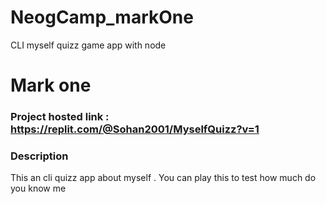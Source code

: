# NeogCamp_markOne
CLI myself quizz game app with node

# Mark one 
### Project hosted link : https://replit.com/@Sohan2001/MyselfQuizz?v=1

### Description 
This an cli quizz app about myself . You can play this to test how much do you know me 
